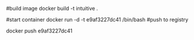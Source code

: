 
#build image
docker build -t intuitive . 

#start container
docker run -d -t  e9af3227dc41 /bin/bash 
#push to registry

docker push e9af3227dc41

